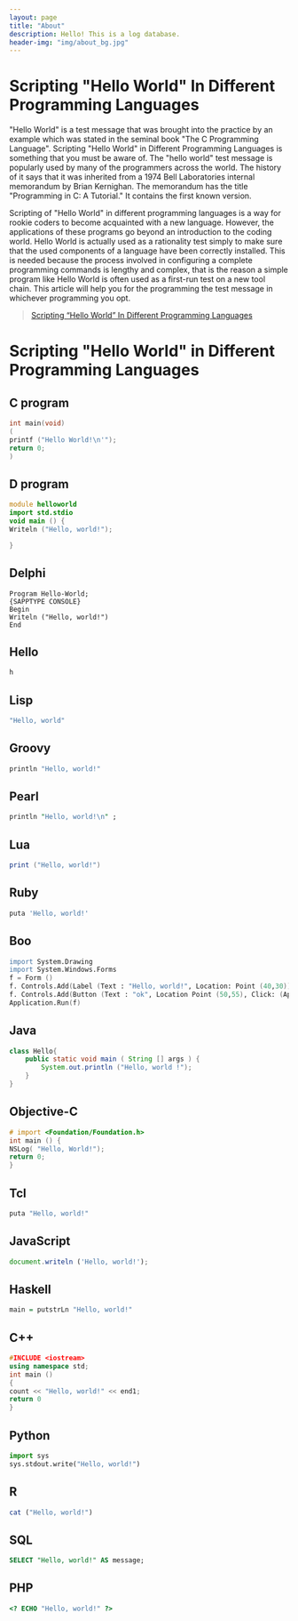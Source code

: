 ```yaml
---
layout: page
title: "About"
description: Hello! This is a log database.
header-img: "img/about_bg.jpg"
---
```


# Scripting "Hello World" In Different Programming Languages
"Hello World" is a test message that was brought into the practice by an example which was stated in the seminal book "The C Programming Language". Scripting "Hello World" in Different Programming Languages is something that you must be aware of. The "hello world" test message is popularly used by many of the programmers across the world. The history of it says that it was inherited from a 1974 Bell Laboratories internal memorandum by Brian Kernighan. The memorandum has the title "Programming in C: A Tutorial." It contains the first known version.

Scripting of "Hello World" in different programming languages is a way for rookie coders to become acquainted with a new language. However, the applications of these programs go beyond an introduction to the coding world. Hello World is actually used as a rationality test simply to make sure that the used components of a language have been correctly installed. This is needed because the process involved in configuring a complete programming commands is lengthy and complex, that is the reason a simple program like Hello World is often used as a first-run test on a new tool chain. This article will help you for the programming the test message in whichever programming you opt.
>[Scripting “Hello World” In Different Programming Languages](https://www.netspaceindia.com/scripting-hello-world-in-different-programming-languages/)

# Scripting "Hello World" in Different Programming Languages
##  C program
```cpp
int main(void)
(
printf ("Hello World!\n'");
return 0;
)
```

##  D program
```d
module helloworld
import std.stdio
void main () {
Writeln ("Hello, world!");

}
```

##  Delphi
```delphi
Program Hello-World;
{SAPPTYPE CONSOLE}
Begin
Writeln ("Hello, world!")
End
```

## Hello
```bash
h
```

##  Lisp
```lisp
"Hello, world"
```

## Groovy
```groovy
println "Hello, world!"
```

## Pearl
```perl
println "Hello, world!\n" ;
```

## Lua
```lua
print ("Hello, world!")
```

## Ruby
```ruby
puta 'Hello, world!'
```

## Boo
```Boo
import System.Drawing
import System.Windows.Forms
f = Form ()
f. Controls.Add(Label (Text : "Hello, world!", Location: Point (40,30)))
f. Controls.Add(Button (Text : "ok", Location Point (50,55), Click: (Application.Exit())))
Application.Run(f)
```

## Java
```java
class Hello{
	public static void main ( String [] args ) {
		System.out.println ("Hello, world !");
	}
}
```

## Objective-C
```objectivec
# import <Foundation/Foundation.h>
int main () {
NSLog( "Hello, World!");
return 0;
}
```

## Tcl
```tcl
puta "Hello, world!"
```

## JavaScript
```javascript
document.writeln ('Hello, world!');
```

## Haskell
```haskell
main = putstrLn "Hello, world!"

```

## C++
```cpp
#INCLUDE <iostream>
using namespace std;
int main ()
{
count << "Hello, world!" << end1;
return 0
}
```

## Python
```python
import sys
sys.stdout.write("Hello, world!")
```

## R
```r
cat ("Hello, world!")
```

## SQL
```sql
SELECT "Hello, world!" AS message;
```

## PHP
```php
<? ECHO "Hello, world!" ?>
```


